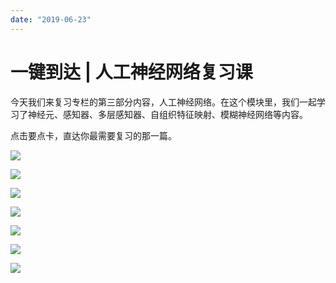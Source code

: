 ```yaml
---
date: "2019-06-23"
---  
```

      
# 一键到达 | 人工神经网络复习课
今天我们来复习专栏的第三部分内容，人工神经网络。在这个模块里，我们一起学习了神经元、感知器、多层感知器、自组织特征映射、模糊神经网络等内容。

点击要点卡，直达你最需要复习的那一篇。

[![](./httpsstatic001geekbangorgresourceimageeb30eb0908de1ebf5914ced2fa63fcf34c30.jpg)](https://time.geekbang.org/column/article/2208)

[![](./httpsstatic001geekbangorgresourceimage611561cedd706a18b0b7b07697c6443f4715.jpg)](https://time.geekbang.org/column/article/2444)

[![](./httpsstatic001geekbangorgresourceimageb86eb885f71e6bef6d5c6d8ae96e73fa2a6e.jpg)](https://time.geekbang.org/column/article/2446)

[![](./httpsstatic001geekbangorgresourceimage121e12b28b058ec981788aabe18881c5781e.jpg)](https://time.geekbang.org/column/article/2447)

[![](./httpsstatic001geekbangorgresourceimage982b98778ce46a430c847021f437eefdb62b.jpg)](https://time.geekbang.org/column/article/2643)

[![](./httpsstatic001geekbangorgresourceimage5de15d8c880ee0e5dd330df08e9db32558e1.jpg)](https://time.geekbang.org/column/article/2646)

[![](./httpsstatic001geekbangorgresourceimageac1aac486b5ea731cdb8be87823e15c5931a.jpg)](https://time.geekbang.org/column/article/2655)

<!-- [[[read_end]]] -->